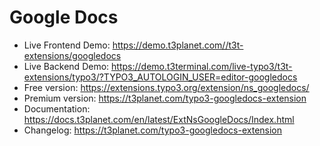 # Google Docs

- Live Frontend Demo: https://demo.t3planet.com//t3t-extensions/googledocs
- Live Backend Demo: https://demo.t3terminal.com/live-typo3/t3t-extensions/typo3/?TYPO3_AUTOLOGIN_USER=editor-googledocs
- Free version: https://extensions.typo3.org/extension/ns_googledocs/
- Premium version: https://t3planet.com/typo3-googledocs-extension
- Documentation: https://docs.t3planet.com/en/latest/ExtNsGoogleDocs/Index.html
- Changelog: https://t3planet.com/typo3-googledocs-extension